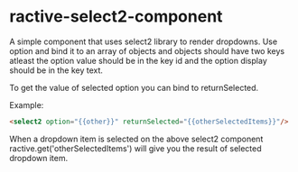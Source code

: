 # ractive-select2-component
A simple component that uses select2 library to render dropdowns. Use option and bind it to an array of objects and objects should have two keys atleast the option value should be in the key id and the option display should be in the key text.

To get the value of selected option you can bind to returnSelected.

Example:

```html
<select2 option="{{other}}" returnSelected="{{otherSelectedItems}}"/>
```
When a dropdown item is selected on the above select2 component ractive.get('otherSelectedItems') will give you the result of selected dropdown item.
